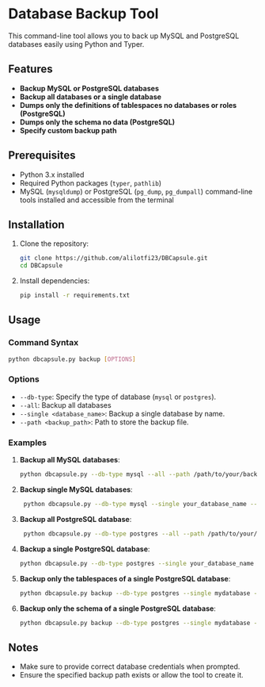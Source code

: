 
# Database Backup Tool

This command-line tool allows you to back up MySQL and PostgreSQL databases easily using Python and Typer.

## Features

- **Backup MySQL or PostgreSQL databases**
- **Backup all databases or a single database**
- **Dumps only the definitions of tablespaces no databases or roles (PostgreSQL)**
- **Dumps only the schema no data (PostgreSQL)**
- **Specify custom backup path**

## Prerequisites

- Python 3.x installed
- Required Python packages (`typer`, `pathlib`)
- MySQL (`mysqldump`) or PostgreSQL (`pg_dump`, `pg_dumpall`) command-line tools installed and accessible from the terminal

## Installation

1. Clone the repository:

   ```bash
   git clone https://github.com/alilotfi23/DBCapsule.git
   cd DBCapsule
   ```

2. Install dependencies:

   ```bash
   pip install -r requirements.txt
   ```

## Usage

### Command Syntax

```bash
python dbcapsule.py backup [OPTIONS]
```

### Options

- `--db-type`: Specify the type of database (`mysql` or `postgres`).
- `--all`: Backup all databases
- `--single <database_name>`: Backup a single database by name.
- `--path <backup_path>`: Path to store the backup file.

### Examples

1. **Backup all MySQL databases**:

   ```bash
   python dbcapsule.py --db-type mysql --all --path /path/to/your/backup/folder
   ```

2. **Backup single MySQL databases**:

   ```bash
    python dbcapsule.py --db-type mysql --single your_database_name --path /path/to/your/backup/folder
   ```

3. **Backup all PostgreSQL database**:

   ```bash
    python dbcapsule.py --db-type postgres --all --path /path/to/your/backup/folder
   ```
4. **Backup a single PostgreSQL database**:

   ```bash
   python dbcapsule.py --db-type postgres --single your_database_name --path /path/to/your/backup/folder
   ```
5. **Backup only the tablespaces of a single PostgreSQL database**:
    ```bash
    python dbcapsule.py backup --db-type postgres --single mydatabase --tablespaces --path /path/to/backup
    ```
6. **Backup only the schema of a single PostgreSQL database**:
    ```bash
    python dbcapsule.py backup --db-type postgres --single mydatabase --schema --path /path/to/backup
    ```

## Notes

- Make sure to provide correct database credentials when prompted.
- Ensure the specified backup path exists or allow the tool to create it.
